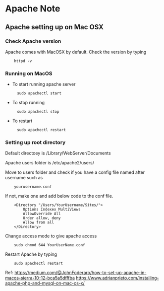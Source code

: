 # Apache Note


## Apache setting up on Mac OSX


### Check Apache version

Apache comes with MacOSX by default.
Check the version by typing

		httpd -v

### Running on MacOS

* To start running apache server

		sudo apachectl start

* To stop running

		sudo apachectl stop

* To restart

		sudo apachectl restart

### Setting up root directory

Default directoey is /Library/WebServer/Documents

Apache users folder is /etc/apache2/users/

Move to users folder and check if you have a config file named after username such as

		yourusername.conf

If not, make one and add below code to the conf file.

		<Directory "/Users/YourUsername/Sites/">
            Options Indexex MultiViews
            AllowOverride All
            Order allow, deny
            Allow from all
		</Directory>

Change access mode to give apache access

		sudo chmod 644 YourUserName.conf

Restart Apache by typing

		sudo apachectl restart


Ref:
https://medium.com/@JohnFoderaro/how-to-set-up-apache-in-macos-sierra-10-12-bca5a5dfffba
https://www.adrianprieto.com/installing-apache-php-and-mysql-on-mac-os-x/